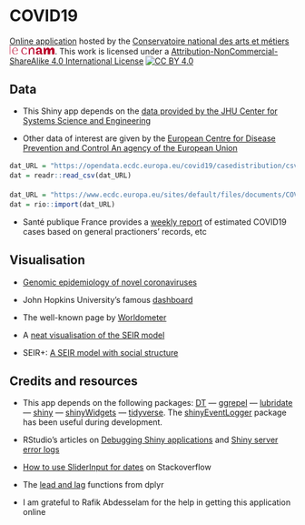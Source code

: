 COVID19
================

[Online application](https://shiny.cnam.fr/CoVid19/) hosted by the
[Conservatoire national des arts et métiers](http://www.cnam.fr/)
<a href="http://www.cnam.fr/"><img src="./lecnamlogo.jpg" width="80px" /></a>.
This work is licensed under a [Attribution-NonCommercial-ShareAlike 4.0
International
License](http://creativecommons.org/licenses/by-nc-sa/4.0/) [![CC
BY 4.0](https://i.creativecommons.org/l/by-nc-sa/4.0/88x31.png)](http://creativecommons.org/licenses/by-nc-sa/4.0/)

## Data

  - This Shiny app depends on the [data provided by the JHU Center for
    Systems Science and
    Engineering](https://github.com/CSSEGISandData/COVID-19)

  - Other data of interest are given by the [European Centre for Disease
    Prevention and Control An agency of the European
    Union](https://www.ecdc.europa.eu/en/publications-data/download-todays-data-geographic-distribution-covid-19-cases-worldwide)

<!-- https://data.europa.eu/euodp/en/data/dataset/covid-19-coronavirus-data/resource/55e8f966-d5c8-438e-85bc-c7a5a26f4863 -->

``` r
dat_URL = "https://opendata.ecdc.europa.eu/covid19/casedistribution/csv"
dat = readr::read_csv(dat_URL)

dat_URL = "https://www.ecdc.europa.eu/sites/default/files/documents/COVID-19-geographic-disbtribution-worldwide.xlsx"
dat = rio::import(dat_URL)
```

  - Santé publique France provides a [weekly
    report](https://www.santepubliquefrance.fr/maladies-et-traumatismes/maladies-et-infections-respiratoires/infection-a-coronavirus/articles/infection-au-nouveau-coronavirus-sars-cov-2-covid-19-france-et-monde)
    of estimated COVID19 cases based on general practioners’ records,
    etc

## Visualisation

  - [Genomic epidemiology of novel
    coronaviruses](https://nextstrain.org/ncov)

  - John Hopkins University’s famous
    [dashboard](https://coronavirus.jhu.edu/map.html)

  - The well-known page by
    [Worldometer](https://www.worldometers.info/coronavirus/)

  - A [neat visualisation of the SEIR
    model](http://gabgoh.github.io/COVID/index.html)

  - SEIR+: [A SEIR model with social
    structure](https://github.com/ryansmcgee/seirsplus)

## Credits and resources

  - This app depends on the following packages:
    [DT](https://CRAN.R-project.org/package=DT) —
    [ggrepel](https://CRAN.R-project.org/package=ggrepel) —
    [lubridate](https://CRAN.R-project.org/package=lubridate) —
    [shiny](https://CRAN.R-project.org/package=shiny) —
    [shinyWidgets](https://CRAN.R-project.org/package=shinyWidgets) —
    [tidyverse](https://CRAN.R-project.org/package=tidyverse). The
    [shinyEventLogger](https://CRAN.R-project.org/package=shinyEventLogger)
    package has been useful during development.

  - RStudio’s articles on [Debugging Shiny
    applications](https://shiny.rstudio.com/articles/debugging.html) and
    [Shiny server error
    logs](https://support.rstudio.com/hc/en-us/articles/115003717168-Shiny-Server-Error-Logs)

  - [How to use SliderInput for
    dates](https://stackoverflow.com/questions/40908808/how-to-sliderinput-for-dates)
    on Stackoverflow

  - The [lead and
    lag](https://www.rdocumentation.org/packages/dplyr/versions/0.7.8/topics/lead-lag)
    functions from dplyr

  - I am grateful to Rafik Abdesselam for the help in getting this
    application online
